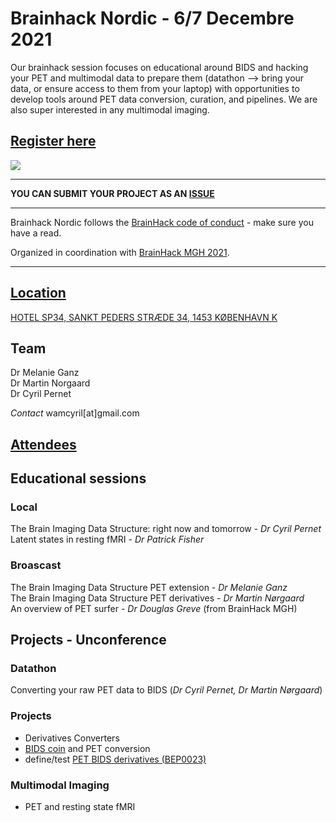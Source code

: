 # Brainhack Nordic - 6/7 Decembre 2021

Our brainhack session focuses on educational around BIDS and hacking your PET and multimodal data to prepare them (datathon --> bring your data, or ensure access to them from your laptop) with opportunities to develop tools around PET data conversion, curation, and pipelines. We are also super interested in any multimodal imaging. 

## [Register here](https://openneuropet.github.io/brainhack/)

<img src="https://github.com/openneuropet/outreach/blob/main/Brainhack-Nordic2021/braindk_small.png">

----------------------------------------------------------------------------------------------------
   **YOU CAN SUBMIT YOUR PROJECT AS AN [ISSUE](https://github.com/openneuropet/outreach/issues/new/choose)**

----------------------------------------------------------------------------------------------------    
Brainhack Nordic follows the [BrainHack code of conduct](https://github.com/openneuropet/outreach/blob/main/Brainhack-Nordic2021/code_of_conduct.md) - make sure you have a read.  

Organized in coordination with [BrainHack MGH 2021](https://github.com/openneuropet/outreach/tree/main/Brainhack-MGH2021).

----------------------------------------------------------------------------------------------------  
## [Location](https://github.com/openneuropet/outreach/blob/main/Brainhack-Nordic2021/location.md)

[HOTEL SP34, SANKT PEDERS STRÆDE 34, 1453 KØBENHAVN K](https://www.brochner-hotels.dk/hotel-sp34/)

## Team

Dr Melanie Ganz  
Dr Martin Norgaard  
Dr Cyril Pernet  

_Contact_ wamcyril[at]gmail.com


## [Attendees](https://github.com/openneuropet/outreach/blob/main/Brainhack-Nordic2021/attendees.md)

## Educational sessions

### Local

The Brain Imaging Data Structure: right now and tomorrow - _Dr Cyril Pernet_  
Latent states in resting fMRI - _Dr Patrick Fisher_

### Broascast

The Brain Imaging Data Structure PET extension - _Dr Melanie Ganz_   
The Brain Imaging Data Structure PET derivatives - _Dr Martin Nørgaard_   
An overview of PET surfer - _Dr Douglas Greve_ (from BrainHack MGH)

## Projects - Unconference

### Datathon

Converting your raw PET data to BIDS (_Dr Cyril Pernet, Dr Martin Nørgaard_)  

### Projects

- Derivatives Converters
- [BIDS coin](https://github.com/Donders-Institute/bidscoin) and PET conversion
- define/test [PET BIDS derivatives (BEP0023)](https://docs.google.com/document/d/1yzsd1J9GT-aA0DWhdlgNr5LCu6_gvbjLyfvYq2FuxlY/edit)

### Multimodal Imaging

- PET and resting state fMRI




    
